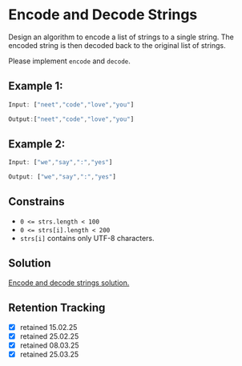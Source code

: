# Encode and Decode Strings

Design an algorithm to encode a list of strings to a single string. The encoded string is then decoded back to the original list of strings.

Please implement `encode` and `decode`.

## Example 1:

```ts
Input: ["neet","code","love","you"]

Output:["neet","code","love","you"]
```

## Example 2:

```ts
Input: ["we","say",":","yes"]

Output: ["we","say",":","yes"]
```

## Constrains

- `0 <= strs.length < 100`
- `0 <= strs[i].length < 200`
- `strs[i]` contains only UTF-8 characters.


## Solution

[Encode and decode strings solution.](encode-decode-solution.md)

## Retention Tracking

- [x] retained 15.02.25
- [x] retained 25.02.25
- [x] retained 08.03.25
- [x] retained 25.03.25
